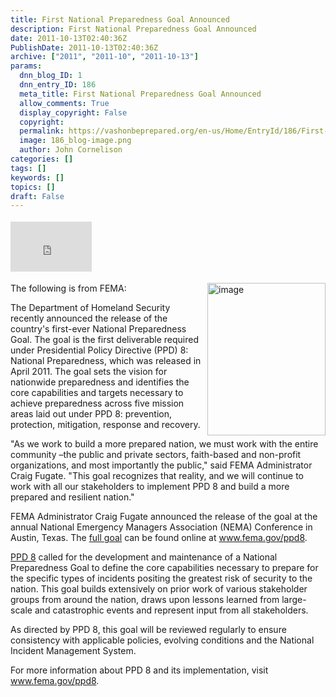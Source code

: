 ```yaml
---
title: First National Preparedness Goal Announced
description: First National Preparedness Goal Announced
date: 2011-10-13T02:40:36Z
PublishDate: 2011-10-13T02:40:36Z
archive: ["2011", "2011-10", "2011-10-13"]
params:
  dnn_blog_ID: 1
  dnn_entry_ID: 186
  meta_title: First National Preparedness Goal Announced
  allow_comments: True
  display_copyright: False
  copyright:
  permalink: https://vashonbeprepared.org/en-us/Home/EntryId/186/First-National-Preparedness-Goal-Announced
  image: 186_blog-image.png
  author: John Cornelison
categories: []
tags: []
keywords: []
topics: []
draft: False
---
```


<div class="wlWriterHeaderFooter" style="float:none; margin:0px; padding:4px 0px 4px 0px;"><iframe src="http://www.facebook.com/widgets/like.php?href=http://vashoneoc.org/Blogs/VashonPreparedness/tabid/164/EntryId/186/First-National-Preparedness-Goal-Announced.aspx" scrolling="no" frameborder="0" style="border:none; width:130px; height:80px"></iframe></div><p><a href="www.fema.gov/ppd8" target="_blank"><img style="background-image: none; border-bottom: 0px; border-left: 0px; margin: 0px 0px 5px 5px; padding-left: 0px; padding-right: 0px; display: inline; float: right; border-top: 0px; border-right: 0px; padding-top: 0px" title="image" border="0" alt="image" align="right" src="./images/186/Windows-Live-Writer-98aacebcaea6_1128A-image_3.png" width="189" height="244" /></a>The following is from FEMA:</p>  <p>The Department of Homeland Security recently announced the release of the country's first-ever National Preparedness Goal. The goal is the first deliverable required under Presidential Policy Directive (PPD) 8: National Preparedness, which was released in April 2011. The goal sets the vision for nationwide preparedness and identifies the core capabilities and targets necessary to achieve preparedness across five mission areas laid out under PPD 8: prevention, protection, mitigation, response and recovery.</p>  <p>&quot;As we work to build a more prepared nation, we must work with the entire community –the public and private sectors, faith-based and non-profit organizations, and most importantly the public,&quot; said FEMA Administrator Craig Fugate. &quot;This goal recognizes that reality, and we will continue to work with all our stakeholders to implement PPD 8 and build a more prepared and resilient nation.&quot;</p>  <p>FEMA Administrator Craig Fugate announced the release of the goal at the annual National Emergency Managers Association (NEMA) Conference in Austin, Texas. The <a href="http://links.govdelivery.com:80/track?type=click&amp;enid=bWFpbGluZ2lkPTIwMTExMDEyLjMzNjU5MjEmbWVzc2FnZWlkPU1EQi1QUkQtQlVMLTIwMTExMDEyLjMzNjU5MjEmZGF0YWJhc2VpZD0xMDAxJnNlcmlhbD0xMjc3MTAyMzgzJmVtYWlsaWQ9ZmVtYS1taXRpZ2F0aW9uQHZhc2hvbmRlc2lnbi5jb20mdXNlcmlkPWZlbWEtbWl0aWdhdGlvbkB2YXNob25kZXNpZ24uY29tJmZsPSZleHRyYT1NdWx0aXZhcmlhdGVJZD0mJiY=&amp;&amp;&amp;107&amp;&amp;&amp;http://www.fema.gov/pdf/prepared/npg.pdf">full goal</a> can be found online at <a href="http://links.govdelivery.com:80/track?type=click&amp;enid=bWFpbGluZ2lkPTIwMTExMDEyLjMzNjU5MjEmbWVzc2FnZWlkPU1EQi1QUkQtQlVMLTIwMTExMDEyLjMzNjU5MjEmZGF0YWJhc2VpZD0xMDAxJnNlcmlhbD0xMjc3MTAyMzgzJmVtYWlsaWQ9ZmVtYS1taXRpZ2F0aW9uQHZhc2hvbmRlc2lnbi5jb20mdXNlcmlkPWZlbWEtbWl0aWdhdGlvbkB2YXNob25kZXNpZ24uY29tJmZsPSZleHRyYT1NdWx0aXZhcmlhdGVJZD0mJiY=&amp;&amp;&amp;108&amp;&amp;&amp;http://www.fema.gov/ppd8">www.fema.gov/ppd8</a>.</p>  <p><a href="http://links.govdelivery.com:80/track?type=click&amp;enid=bWFpbGluZ2lkPTIwMTExMDEyLjMzNjU5MjEmbWVzc2FnZWlkPU1EQi1QUkQtQlVMLTIwMTExMDEyLjMzNjU5MjEmZGF0YWJhc2VpZD0xMDAxJnNlcmlhbD0xMjc3MTAyMzgzJmVtYWlsaWQ9ZmVtYS1taXRpZ2F0aW9uQHZhc2hvbmRlc2lnbi5jb20mdXNlcmlkPWZlbWEtbWl0aWdhdGlvbkB2YXNob25kZXNpZ24uY29tJmZsPSZleHRyYT1NdWx0aXZhcmlhdGVJZD0mJiY=&amp;&amp;&amp;109&amp;&amp;&amp;http://blog.dhs.gov/2011/04/presidential-policy-directive-8.html">PPD 8</a> called for the development and maintenance of a National Preparedness Goal to define the core capabilities necessary to prepare for the specific types of incidents positing the greatest risk of security to the nation. This goal builds extensively on prior work of various stakeholder groups from around the nation, draws upon lessons learned from large-scale and catastrophic events and represent input from all stakeholders.</p>  <p>As directed by PPD 8, this goal will be reviewed regularly to ensure consistency with applicable policies, evolving conditions and the National Incident Management System.</p>  <p>For more information about PPD 8 and its implementation, visit <a href="http://links.govdelivery.com:80/track?type=click&amp;enid=bWFpbGluZ2lkPTIwMTExMDEyLjMzNjU5MjEmbWVzc2FnZWlkPU1EQi1QUkQtQlVMLTIwMTExMDEyLjMzNjU5MjEmZGF0YWJhc2VpZD0xMDAxJnNlcmlhbD0xMjc3MTAyMzgzJmVtYWlsaWQ9ZmVtYS1taXRpZ2F0aW9uQHZhc2hvbmRlc2lnbi5jb20mdXNlcmlkPWZlbWEtbWl0aWdhdGlvbkB2YXNob25kZXNpZ24uY29tJmZsPSZleHRyYT1NdWx0aXZhcmlhdGVJZD0mJiY=&amp;&amp;&amp;110&amp;&amp;&amp;http://www.fema.gov/ppd8">www.fema.gov/ppd8</a>.</p>
